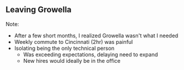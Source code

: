 <!-- .slide: data-background-image="resources/costanza.jpg" data-background-size="cover" -->

## Leaving Growella
<!-- .element: style="color: #fff; text-shadow: 1px 1px 1px #222;" -->

Note:

* After a few short months, I realized Growella wasn't what I needed
* Weekly commute to Cincinnati (2hr) was painful
* Isolating being the only technical person
    - Was exceeding expectations, delaying need to expand
    - New hires would ideally be in the office
